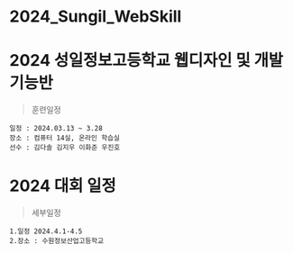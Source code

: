 # 2024_Sungil_WebSkill
# 2024 성일정보고등학교 웹디자인 및 개발 기능반
> 훈련일정
```
일정 : 2024.03.13 ~ 3.28
장소 : 컴퓨터 14실, 온라인 학습실
선수 : 김다솔 김지우 이화준 우진호
```
# 2024 대회 일정
> 세부일정
```
1.일정 2024.4.1-4.5
2.장소 : 수원정보산업고등학교
```
